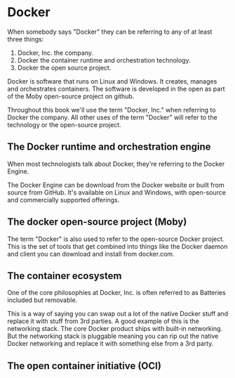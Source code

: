 # Docker

When somebody says "Docker" they can be referring to any of at least three things:

1. Docker, Inc. the company.
2. Docker the container runtime and orchestration technology.
3. Docker the open source project.

Docker is software that runs on Linux and Windows. It creates, manages and orchestrates containers. The software is developed in the open as part of the Moby open-source project on github.

Throughout this book we'll use the term "Docker, Inc." when referring to Docker the company. All other uses of the term "Docker" will refer to the technology or the open-source project.

## The Docker runtime and orchestration engine

When most technologists talk about Docker, they're referring to the Docker Engine.

The Docker Engine can be download from the Docker website or built from source from GitHub. It's available on Linux and Windows, with open-source and commercially supported offerings. 

## The docker open-source project (Moby)

The term "Docker" is also used to refer to the open-source Docker project. This is the set of tools that get combined into things like the Docker daemon and client you can download and install from docker.com. 

## The container ecosystem

One of the core philosophies at Docker, Inc. is often referred to as Batteries included but removable.

This is a way of saying you can swap out a lot of the native Docker stuff and replace it with stuff from 3rd parties. A good example of this is the networking stack. The core Docker product ships with built-in networking. But the networking stack is pluggable meaning you can rip out the native Docker networking and replace it with something else from a 3rd party.

## The open container initiative (OCI)
